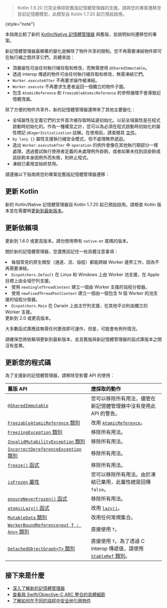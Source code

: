 [//]: # (title: 遷移至新的記憶體管理器)

> Kotlin 1.9.20 已完全移除對舊版記憶體管理器的支援。請將您的專案遷移至目前記憶體模型，此模型自 Kotlin 1.7.20 起已預設啟用。
>
{style="note"}

本指南比較了新的 [Kotlin/Native 記憶體管理器](native-memory-manager.md) 與舊版，並說明如何遷移您的專案。

新記憶體管理器最顯著的變化是解除了物件共享的限制。您不再需要凍結物件即可在執行緒之間共享它們，具體來說：

*   頂層屬性可由任何執行緒存取和修改，而無需使用 `@SharedImmutable`。
*   透過 interop 傳遞的物件可由任何執行緒存取和修改，無需凍結它們。
*   `Worker.executeAfter` 不再要求操作被凍結。
*   `Worker.execute` 不再要求生產者返回一個獨立的物件子圖。
*   包含 `AtomicReference` 和 `FreezableAtomicReference` 的參照循環不會導致記憶體洩漏。

除了方便的物件共享外，新的記憶體管理器還帶來了其他主要變化：

*   全域屬性在定義它們的文件首次被存取時延遲初始化。以前全域屬性是在程式啟動時初始化的。作為一種權宜之計，您可以為必須在程式啟動時初始化的屬性標記 `@EagerInitialization` 註解。在使用前，請查閱其 [文件](https://kotlinlang.org/api/latest/jvm/stdlib/kotlin.native/-eager-initialization/)。
*   `by lazy {}` 屬性支援執行緒安全模式，但不處理無界遞迴。
*   逸出 `Worker.executeAfter` 中 `operation` 的例外會像在其他執行期部分一樣處理，透過嘗試執行使用者定義的未處理例外掛鉤，或者如果未找到該掛鉤或該掛鉤本身因例外而失敗，則終止程式。
*   凍結已棄用並始終禁用。

請遵循以下指南將您的專案從舊版記憶體管理器遷移：

## 更新 Kotlin

新的 Kotlin/Native 記憶體管理器自 Kotlin 1.7.20 起已預設啟用。請檢查 Kotlin 版本並在需要時[更新到最新版本](releases.md#update-to-a-new-kotlin-version)。

## 更新依賴項

<deflist style="medium">
    <def title="kotlinx.coroutines">
        <p>更新到 1.6.0 或更高版本。請勿使用帶有 <code>native-mt</code> 尾碼的版本。</p>
        <p>關於新的記憶體管理器，您還應該記住一些具體注意事項：</p>
        <list>
            <li>每個常見的原生類型（通道、流、協程）都能跨越 Worker 邊界工作，因為不再需要凍結。</li>
            <li><code>Dispatchers.Default</code> 在 Linux 和 Windows 上由 Worker 池支援，在 Apple 目標上由全域佇列支援。</li>
            <li>使用 <code>newSingleThreadContext</code> 建立一個由 Worker 支援的協程分發器。</li>
            <li>使用 <code>newFixedThreadPoolContext</code> 建立一個由一個包含 N 個 Worker 的池支援的協程分發器。</li>
            <li><code>Dispatchers.Main</code> 在 Darwin 上由主佇列支援，在其他平台則由獨立的 Worker 支援。</li>
        </list>
    </def>
    <def title="Ktor">
        更新到 2.0 或更高版本。
    </def>
    <def title="其他依賴項">
        <p>大多數函式庫應該無需任何更改即可運作，但是，可能會有例外情況。</p>
        <p>請確保您將依賴項更新到最新版本，並且舊版與新記憶體管理器的函式庫版本之間沒有差異。</p>
    </def>
</deflist>

## 更新您的程式碼

為了支援新的記憶體管理器，請移除受影響 API 的使用：

| 舊版 API                                                                                                                                              | 應採取的動作                                                                                                                                                                      |
|:------------------------------------------------------------------------------------------------------------------------------------------------------|:----------------------------------------------------------------------------------------------------------------------------------------------------------------------------------|
| [`@SharedImmutable`](https://kotlinlang.org/api/latest/jvm/stdlib/kotlin.native.concurrent/-shared-immutable/)                                        | 您可以移除所有用法，儘管在新記憶體管理器中沒有使用此 API 的警告。                                                                                                                    |
| [`FreezableAtomicReference` 類別](https://kotlinlang.org/api/latest/jvm/stdlib/kotlin.native.concurrent/-freezable-atomic-reference/)                 | 改用 [`AtomicReference`](https://kotlinlang.org/api/latest/jvm/stdlib/kotlin.native.concurrent/-atomic-reference/)。                                                                  |
| [`FreezingException` 類別](https://kotlinlang.org/api/latest/jvm/stdlib/kotlin.native.concurrent/-freezing-exception/)                                | 移除所有用法。                                                                                                                                                                    |
| [`InvalidMutabilityException` 類別](https://kotlinlang.org/api/latest/jvm/stdlib/kotlin.native.concurrent/-invalid-mutability-exception/)             | 移除所有用法。                                                                                                                                                                    |
| [`IncorrectDereferenceException` 類別](https://kotlinlang.org/api/latest/jvm/stdlib/kotlin.native/-incorrect-dereference-exception/)                   | 移除所有用法。                                                                                                                                                                    |
| [`freeze()` 函式](https://kotlinlang.org/api/latest/jvm/stdlib/kotlin.native.concurrent/freeze.html)                                                  | 移除所有用法。                                                                                                                                                                    |
| [`isFrozen` 屬性](https://kotlinlang.org/api/latest/jvm/stdlib/kotlin.native.concurrent/is-frozen.html)                                               | 您可以移除所有用法。由於凍結已棄用，此屬性總是回傳 `false`。                                                                                                                        |
| [`ensureNeverFrozen()` 函式](https://kotlinlang.org/api/latest/jvm/stdlib/kotlin.native.concurrent/ensure-never-frozen.html)                          | 移除所有用法。                                                                                                                                                                    |
| [`atomicLazy()` 函式](https://kotlinlang.org/api/latest/jvm/stdlib/kotlin.native.concurrent/atomic-lazy.html)                                         | 改用 [`lazy()`](https://kotlinlang.org/api/latest/jvm/stdlib/kotlin/lazy.html)。                                                                                                   |
| [`MutableData` 類別](https://kotlinlang.org/api/latest/jvm/stdlib/kotlin.native.concurrent/-mutable-data/)                                            | 改用任何常規集合。                                                                                                                                                                |
| [`WorkerBoundReference<out T : Any>` 類別](https://kotlinlang.org/api/latest/jvm/stdlib/kotlin.native.concurrent/-worker-bound-reference/)             | 直接使用 `T`。                                                                                                                                                                    |
| [`DetachedObjectGraph<T>` 類別](https://kotlinlang.org/api/latest/jvm/stdlib/kotlin.native.concurrent/-detached-object-graph/)                         | 直接使用 `T`。為了透過 C interop 傳遞值，請使用 [<code>StableRef</code> 類別](https://kotlinlang.org/api/latest/jvm/stdlib/kotlinx.cinterop/-stable-ref/)。 |

## 接下來是什麼

*   [深入了解新的記憶體管理器](native-memory-manager.md)
*   [查看與 Swift/Objective-C ARC 整合的具體細節](native-arc-integration.md)
*   [了解如何在不同的協程中安全地引用物件](native-faq.md#how-do-i-reference-objects-safely-from-different-coroutines)